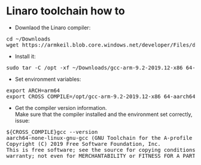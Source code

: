 # Linaro toolchain how to

* Downlaod the Linaro compiler:
<pre>
cd ~/Downloads
wget https://armkeil.blob.core.windows.net/developer/Files/downloads/gnu-a/9.2-2019.12/binrel/gcc-arm-9.2-2019.12-x86_64-aarch64-none-linux-gnu.tar.xz
</pre>

* Install it:
<pre>
sudo tar -C /opt -xf ~/Downloads/gcc-arm-9.2-2019.12-x86_64-aarch64-none-linux-gnu.tar.xz
</pre>

* Set environment variables:
<pre>
export ARCH=arm64
export CROSS_COMPILE=/opt/gcc-arm-9.2-2019.12-x86_64-aarch64-none-linux-gnu/bin/aarch64-none-linux-gnu-
</pre>

* Get the compiler version information.<br>Make sure that the compiler installed and the environment set correctly, issue:
<pre>
${CROSS_COMPILE}gcc --version
aarch64-none-linux-gnu-gcc (GNU Toolchain for the A-profile Architecture 9.2-2019.12 (arm-9.10)) 9.2.1 20191025
Copyright (C) 2019 Free Software Foundation, Inc.
This is free software; see the source for copying conditions.  There is NO
warranty; not even for MERCHANTABILITY or FITNESS FOR A PARTICULAR PURPOSE.
</pre>
